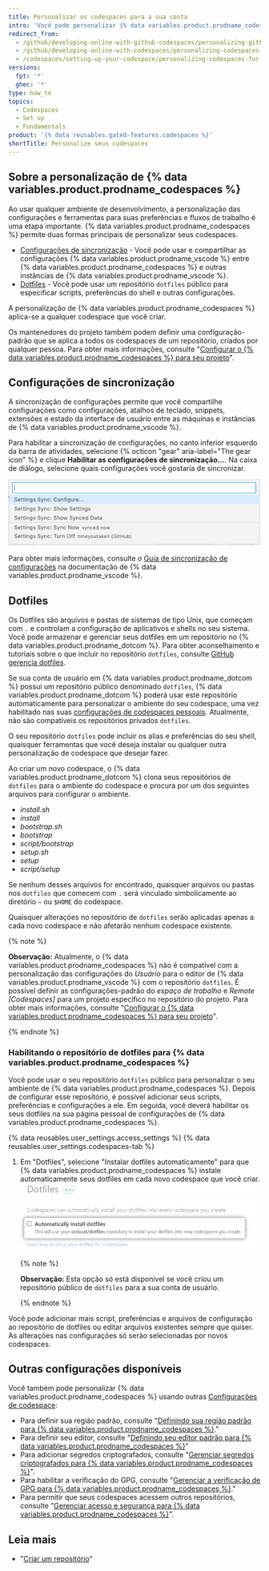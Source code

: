 ```yaml
---
title: Personalizar os codespaces para a sua conta
intro: 'Você pode personalizar {% data variables.product.prodname_codespaces %} usando um repositório `dotfiles` em {% data variables.product.product_name %} ou usando Configurações de Sincronização.'
redirect_from:
  - /github/developing-online-with-github-codespaces/personalizing-github-codespaces-for-your-account
  - /github/developing-online-with-codespaces/personalizing-codespaces-for-your-account
  - /codespaces/setting-up-your-codespace/personalizing-codespaces-for-your-account
versions:
  fpt: '*'
  ghec: '*'
type: how_to
topics:
  - Codespaces
  - Set up
  - Fundamentals
product: '{% data reusables.gated-features.codespaces %}'
shortTitle: Personalize seus codespaces
---
```



## Sobre a personalização de {% data variables.product.prodname_codespaces %}

Ao usar qualquer ambiente de desenvolvimento, a personalização das configurações e ferramentas para suas preferências e fluxos de trabalho é uma etapa importante. {% data variables.product.prodname_codespaces %} permite duas formas principais de personalizar seus codespaces.

- [Configurações de sincronização](#settings-sync) - Você pode usar e compartilhar as configurações {% data variables.product.prodname_vscode %} entre {% data variables.product.prodname_codespaces %} e outras instâncias de {% data variables.product.prodname_vscode %}.
- [Dotfiles](#dotfiles) - Você pode usar um repositório `dotfiles` público para especificar scripts, preferências do shell e outras configurações.

A personalização de {% data variables.product.prodname_codespaces %} aplica-se a qualquer codespace que você criar.

Os mantenedores do projeto também podem definir uma configuração-padrão que se aplica a todos os codespaces de um repositório, criados por qualquer pessoa. Para obter mais informações, consulte "[Configurar o {% data variables.product.prodname_codespaces %} para seu projeto](/github/developing-online-with-codespaces/configuring-codespaces-for-your-project)".

## Configurações de sincronização

A sincronização de configurações permite que você compartilhe configurações como configurações, atalhos de teclado, snippets, extensões e estado da interface de usuário entre as máquinas e instâncias de {% data variables.product.prodname_vscode %}.

Para habilitar a sincronização de configurações, no canto inferior esquerdo da barra de atividades, selecione {% octicon "gear" aria-label="The gear icon" %} e clique **Habilitar as configurações de sincronização…**. Na caixa de diálogo, selecione quais configurações você gostaria de sincronizar.

![Opção de configuração de sincronização no menu de gerenciamento](/assets/images/help/codespaces/codespaces-manage-settings-sync.png)

Para obter mais informações, consulte o [Guia de sincronização de configurações](https://code.visualstudio.com/docs/editor/settings-sync) na documentação de {% data variables.product.prodname_vscode %}.

## Dotfiles

Os Dotfiles são arquivos e pastas de sistemas de tipo Unix, que começam com `.` e controlam a configuração de aplicativos e shells no seu sistema. Você pode armazenar e gerenciar seus dotfiles em um repositório no {% data variables.product.prodname_dotcom %}. Para obter aconselhamento e tutoriais sobre o que incluir no repositório `dotfiles`, consulte [GitHub gerencia dotfiles](https://dotfiles.github.io/).

Se sua conta de usuário em {% data variables.product.prodname_dotcom %} possui um repositório público denominado `dotfiles`, {% data variables.product.prodname_dotcom %} poderá usar este repositório automaticamente para personalizar o ambiente do seu codespace, uma vez habilitado nas suas [configurações de codespaces pessoais](https://github.com/settings/codespaces). Atualmente, não são compatíveis os repositórios privados `dotfiles`.

O seu repositório `dotfiles` pode incluir os alias e preferências do seu shell, quaisquer ferramentas que você deseja instalar ou qualquer outra personalização de codespace que desejar fazer.

Ao criar um novo codespace, o {% data variables.product.prodname_dotcom %} clona seus repositórios de `dotfiles` para o ambiente do codespace e procura por um dos seguintes arquivos para configurar o ambiente.

* _install.sh_
* _install_
* _bootstrap.sh_
* _bootstrap_
* _script/bootstrap_
* _setup.sh_
* _setup_
* _script/setup_

Se nenhum desses arquivos for encontrado, quaisquer arquivos ou pastas nos `dotfiles` que comecem com `.` será vinculado simbolicamente ao diretório `~` ou `$HOME` do codespace.

Quaisquer alterações no repositório de `dotfiles` serão aplicadas apenas a cada novo codespace e não afetarão nenhum codespace existente.

{% note %}

**Observação:** Atualmente, o {% data variables.product.prodname_codespaces %} não é compatível com a personalização das configurações do _Usuário_ para o editor de {% data variables.product.prodname_vscode %} com o repositório `dotfiles`. É possível definir as configurações-padrão do _espaço de trabalho_ e _Remote [Codespaces]_ para um projeto específico no repositório do projeto. Para obter mais informações, consulte "[Configurar o {% data variables.product.prodname_codespaces %} para seu projeto](/github/developing-online-with-codespaces/configuring-codespaces-for-your-project#creating-a-custom-codespace-configuration)".

{% endnote %}

### Habilitando o repositório de dotfiles para {% data variables.product.prodname_codespaces %}

Você pode usar o seu repositório `dotfiles` público para personalizar o seu ambiente de {% data variables.product.prodname_codespaces %}. Depois de configurar esse repositório, é possível adicionar seus scripts, preferências e configurações a ele. Em seguida, você deverá habilitar os seus dotfiles na sua página pessoal de configurações de {% data variables.product.prodname_codespaces %}.

{% data reusables.user_settings.access_settings %}
{% data reusables.user_settings.codespaces-tab %}
1. Em "Dotfiles", selecione "Instalar dotfiles automaticamente" para que {% data variables.product.prodname_codespaces %} instale automaticamente seus dotfiles em cada novo codespace que você criar. ![Instalando dotfiles](/assets/images/help/codespaces/install-dotfiles.png)

   {% note %}

   **Observação:** Esta opção só está disponível se você criou um repositório público de `dotfiles` para a sua conta de usuário.

   {% endnote %}

Você pode adicionar mais script, preferências e arquivos de configuração ao repositório de dotfiles ou editar arquivos existentes sempre que quiser. As alterações nas configurações só serão selecionadas por novos codespaces.

## Outras configurações disponíveis

Você também pode personalizar {% data variables.product.prodname_codespaces %} usando outras [Configurações de codespace](https://github.com/settings/codespaces):

- Para definir sua região padrão, consulte "[Definindo sua região padrão para {% data variables.product.prodname_codespaces %}](/codespaces/managing-your-codespaces/setting-your-default-region-for-codespaces)."
- Para definir seu editor, consulte "[Definindo seu editor padrão para {% data variables.product.prodname_codespaces %}](/codespaces/managing-your-codespaces/setting-your-default-editor-for-codespaces)"
- Para adicionar segredos criptografados, consulte "[Gerenciar segredos criptografados para {% data variables.product.prodname_codespaces %}](/github/developing-online-with-codespaces/managing-encrypted-secrets-for-codespaces)".
- Para habilitar a verificação do GPG, consulte "[Gerenciar a verificação de GPG para {% data variables.product.prodname_codespaces %}](/github/developing-online-with-codespaces/managing-gpg-verification-for-codespaces)."
- Para permitir que seus codespaces acessem outros repositórios, consulte "[Gerenciar acesso e segurança para {% data variables.product.prodname_codespaces %}](/github/developing-online-with-codespaces/managing-access-and-security-for-codespaces)".

## Leia mais

* "[Criar um repositório](/github/creating-cloning-and-archiving-repositories/creating-a-new-repository)"
